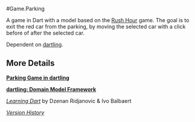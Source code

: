#Game.Parking

A game in Dart with a model based on the
[Rush Hour](http://www.thinkfun.com/rushhour) game.
The goal is to exit the red car from the parking,
by moving the selected car with a click before of after the selected car.

Dependent on [dartling](http://pub.dartlang.org/packages/dartling).

## More Details

[**Parking Game in dartling**](http://goo.gl/LDhRwm)

[**dartling: Domain Model Framework**](http://goo.gl/Fd08zZ)

[*Learning Dart*](http://www.packtpub.com/learning-dart/book) by Dzenan Ridjanovic & Ivo Balbaert

[*Version History*](LOG.md)

